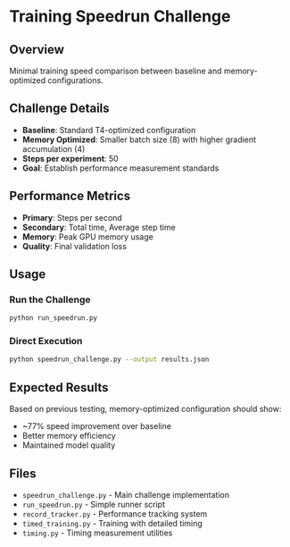 # Training Speedrun Challenge

## Overview
Minimal training speed comparison between baseline and memory-optimized configurations.

## Challenge Details
- **Baseline**: Standard T4-optimized configuration
- **Memory Optimized**: Smaller batch size (8) with higher gradient accumulation (4)
- **Steps per experiment**: 50
- **Goal**: Establish performance measurement standards

## Performance Metrics
- **Primary**: Steps per second
- **Secondary**: Total time, Average step time
- **Memory**: Peak GPU memory usage
- **Quality**: Final validation loss

## Usage

### Run the Challenge
```bash
python run_speedrun.py
```

### Direct Execution
```bash
python speedrun_challenge.py --output results.json
```

## Expected Results
Based on previous testing, memory-optimized configuration should show:
- ~77% speed improvement over baseline
- Better memory efficiency
- Maintained model quality

## Files
- `speedrun_challenge.py` - Main challenge implementation
- `run_speedrun.py` - Simple runner script
- `record_tracker.py` - Performance tracking system
- `timed_training.py` - Training with detailed timing
- `timing.py` - Timing measurement utilities
